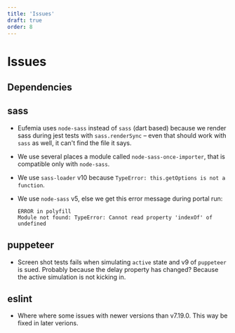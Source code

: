 ```yaml
---
title: 'Issues'
draft: true
order: 8
---
```


# Issues

## Dependencies

## sass

- Eufemia uses `node-sass` instead of `sass` (dart based) because we render sass during jest tests with `sass.renderSync` – even that should work with `sass` as well, it can't find the file it says.
- We use several places a module called `node-sass-once-importer`, that is compatible only with `node-sass`.
- We use `sass-loader` v10 because `TypeError: this.getOptions is not a function`.
- We use `node-sass` v5, else we get this error message during portal run:

  ```
  ERROR in polyfill
  Module not found: TypeError: Cannot read property 'indexOf' of
  undefined
  ```

## puppeteer

- Screen shot tests fails when simulating `active` state and v9 of `puppeteer` is sued. Probably because the delay property has changed? Because the active simulation is not kicking in.

## eslint

- Where where some issues with newer versions than v7.19.0. This way be fixed in later verions.
